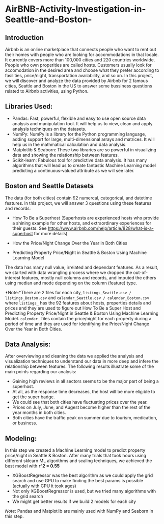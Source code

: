 # AirBNB-Activity-Investigation-in-Seattle-and-Boston-
## Introduction
Airbnb is an online marketplace that connects people who want to rent out their homes with people who are looking for accommodations in that locale. It currently covers more than 100,000 cities and 220 countries worldwide. People who own properities are called hosts.  Customers usually look for accomodation in the desired area and choose what they prefer according to fasilities, price/night, transportation availability, and so on. In this project, we will discover and analyze the data provided by Airbnb for 2 famous cities, Seattle and Boston in the US to answer some bussiness questions related to Airbnb activities, using Python.

## Libraries Used:
- Pandas: Fast, powerful, flexible and easy to use open source data analysis and manipulation tool. It will help us to view, clean and apply analysis techniques on the datasets.
- NumPy: NumPy is a library for the Python programming language, adding support for large, multi-dimensional arrays and matrices. It will help us in the mathmatical calculation and data analysis.
- Matplotlib & Seaborn: These two libraries are so powerful in visualizing data and showing the relationship between features.
- Scikit-learn: Fabulous tool for predictive data analysis. It has many algorithms that will lead us to create fantastic Machine Learning model predicting a continuous-valued attribute as we will see later. 


## Boston and Seattle Datasets 
The data (for both cities) contain 92 numercal, categorical, and datetime features. In this project, we will answer 3 questions using these features and records:
- How To Be a Superhost (Superhosts are experienced hosts who provide a shining example for other hosts, and extraordinary experiences for their guests. See https://www.airbnb.com/help/article/828/what-is-a-superhost for more details)

- How the Price/Night Change Over the Year in Both Cities

- Predicting Property Price/Night in Seattle & Boston Using Machine Learning Model

The data has many null value, irrelated and dependant features. As a result, we started with data wrangling process where we dropped the out-of-interest features, mostly null columns and records, and imputed the others using median and mode depending on the column (feature) type.

*Note:*There are 2 files for each city, `listings_Seattle.csv / listings_Boston.csv` and `calendar_Seattle.csv / calendar_Boston.csv` where `listings_` has the 92 features about hosts, properties details and prices and they are used to figure out How To Be a Super Host and Predicting Property Price/Night in Seattle & Boston Using Machine Learning Model. `calendar_` files contain the price/night for each property during a period of time and they are used for identifying the Price/Night Change Over the Year in Both Cities. 

## Data Analysis:
After overviewing and cleaning the data we applied the analysis and visualization techniques to understand our data in more deep and infere the relationship between features. The following results illustrate some of the main points regarding our analysis:
- Gaining high reviews in all sectors seems to be the major part of being a superhost.
- At all, as the response time decreases, the host will be more eligible to get the super badge.
- We could see that both cities have fluctuating prices over the year.
- Prices on July, June, and Augest become higher than the rest of the year months in both cities.
- Both cities have the traffic peak on summer due to tourism, medication, or business.

## Modeling:
In this step we created a Machine Learning model to predict property price/night in Seattle & Boston. After many trials that took hours using different sklearn ML algorithms and scaling techniques, we achieved the best model with **r^2 = 0.55**  

- XGBoostRegressor was the best algorithm as we could apply the grid search and use GPU to make finding the best params is possible (actually with CPU it took ages)
- Not only XGBoostRegressor is used, but we tried many algorithms with the grid search
- We might get better results if we build 2 models for each city

*Note*: Pandas and Matplotlib are mainly used with NumPy and Seaborn in this step. 
